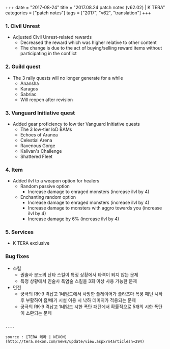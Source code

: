+++
date = "2017-08-24"
title = "2017.08.24 patch notes (v62.02) | K TERA"
categories = ["patch notes"]
tags = ["2017", "v62", "translation"]
+++

### 1. Civil Unrest
- Adjusted Civil Unrest-related rewards
  - Decreased the reward which was higher relative to other content
  - The change is due to the act of buying/selling reward items without participating in the conflict

### 2. Guild quest
- The 3 rally quests will no longer generate for a while
  - Anansha
  - Karagos
  - Sabriac
  - Will reopen after revision

### 3. Vanguard Initiative quest
- Added gear proficiency to low tier Vanguard Initiative quests
  - The 3 low-tier IoD BAMs
  - Echoes of Aranea
  - Celestial Arena
  - Ravenous Gorge
  - Kalivan's Challenge
  - Shattered Fleet

### 4. Item
- Added ilvl to a weapon option for healers
  - Random passive option
    - Increase damage to enraged monsters (increase ilvl by 4)
  - Enchanting random option
    - Increase damage to enraged monsters (increase ilvl by 4)
    - Increase damage to monsters with aggro towards you (increase ilvl by 4)
    - Increase damage by 6% (increase ilvl by 4)

### 5. Services
- K TERA exclusive

### Bug fixes
- 스킬
  - 권술사 분노의 난타 스킬이 특정 상황에서 타격이 되지 않는 문제
  - 특정 상황에서 인술사 폭염술 스킬을 3회 이상 사용 가능한 문제
- 던전
  - 궁극의 RK-9 격납고 1네임드에서 사망한 플레이어가 플라즈마 폭풍 패턴 시작 후 부활하여 흡/배기 시설 이용 시 낙하 데미지가 적용되는 문제
  - 궁극의 RK-9 격납고 1네임드 시한 폭탄 패턴에서 확률적으로 5개의 시한 폭탄이 소환되는 문제
```

----

source : [TERA 테라 | NEXON](http://tera.nexon.com/news/update/view.aspx?n4articlesn=294)
